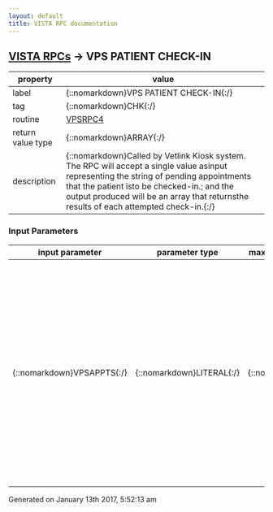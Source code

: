 ```yaml
---
layout: default
title: VISTA RPC documentation
---
```




## [VISTA RPCs](TableOfContent.md) &#8594; VPS PATIENT CHECK-IN 

 property | value 
--- | --- 
 label | {::nomarkdown}VPS PATIENT CHECK-IN{:/}
 tag | {::nomarkdown}CHK{:/}
 routine | [VPSRPC4](http://code.osehra.org/dox/Routine_VPSRPC4_source.html)
 return value type | {::nomarkdown}ARRAY{:/}
 description | {::nomarkdown}Called by Vetlink Kiosk system.  The RPC will accept a single value asinput representing the string of pending appointments that the patient isto be checked-in.; and the output produced will be an array that returnsthe results of each attempted check-in.{:/}

### Input Parameters

| input parameter | parameter type | maximum data length | required | description | 
| --- | --- | --- | --- | --- | 
| {::nomarkdown}VPSAPPTS{:/} | {::nomarkdown}LITERAL{:/} | {::nomarkdown}225{:/} | {::nomarkdown}true{:/} | {::nomarkdown}Input: string that represents the appt(s) to be checked in.  Since more than one appt can be checked-in, each appt consists of the DFN, CLINIC ien, and appt date/timestamp.  Each appt is delimited by \;\ and the 3 pieces of data are separated by \-\.   All 3 data elements in the appt representation are required input.Syntax:           input=DFN_\-\_clinic IEN_\-\_date/timestamp of scheduled appt_\;\ example of data string (represents 2 appts):          \308165-1218-3120420.1215;308165-4569-3120420.1030\{:/} | 




 Generated on January 13th 2017, 5:52:13 am